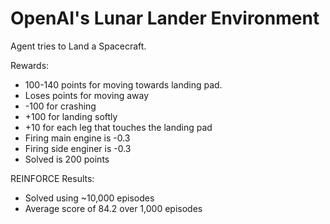 # OpenAI's Lunar Lander Environment

Agent tries to Land a Spacecraft.

Rewards:
- 100-140 points for moving towards landing pad. 
- Loses points for moving away
- -100 for crashing
- +100 for landing softly
- +10 for each leg that touches the landing pad
- Firing main engine is -0.3
- Firing side enginer is -0.3
- Solved is 200 points

REINFORCE Results:
- Solved using ~10,000 episodes
- Average score of 84.2 over 1,000 episodes